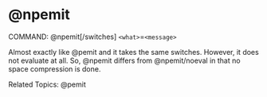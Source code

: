 # @npemit

COMMAND: @npemit[/switches] `<what>`=`<message>`

Almost exactly like @pemit and it takes the same switches. However,
it does not evaluate <message> at all. So, @npemit differs from
@npemit/noeval in that no space compression is done.

Related Topics: @pemit
